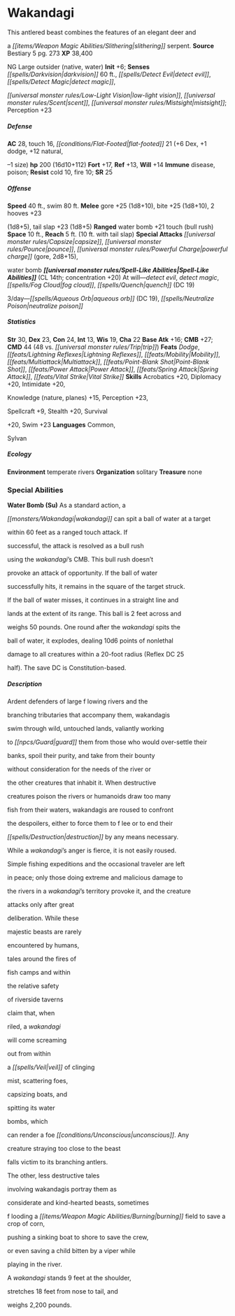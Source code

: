 ﻿---
cssclass: [monsters]

---

# Wakandagi
This antlered beast combines the features of an elegant deer and

a _[[items/Weapon Magic Abilities/Slithering|slithering]]_ serpent.
**Source** Bestiary 5 pg. 273
**XP** 38,400

NG Large outsider (native, water)
**Init** +6; **Senses** _[[spells/Darkvision|darkvision]]_ 60 ft., _[[spells/Detect Evil|detect evil]]_, _[[spells/Detect Magic|detect magic]]_,

_[[universal monster rules/Low-Light Vision|low-light vision]]_, _[[universal monster rules/Scent|scent]]_, _[[universal monster rules/Mistsight|mistsight]]_; Perception +23

##### Defense

**AC** 28, touch 16, _[[conditions/Flat-Footed|flat-footed]]_ 21 (+6 Dex, +1 dodge, +12 natural,

–1 size)
**hp** 200 (16d10+112)
**Fort** +17, **Ref** +13, **Will** +14
**Immune** disease, poison; **Resist** cold 10, fire 10; **SR** 25

##### Offense
**Speed** 40 ft., swim 80 ft.
**Melee** gore +25 (1d8+10), bite +25 (1d8+10), 2 hooves +23

(1d8+5), tail slap +23 (1d8+5)
**Ranged** water bomb +21 touch (bull rush)
**Space** 10 ft., **Reach** 5 ft. (10 ft. with tail slap)
**Special Attacks** _[[universal monster rules/Capsize|capsize]]_, _[[universal monster rules/Pounce|pounce]]_, _[[universal monster rules/Powerful Charge|powerful charge]]_ (gore, 2d8+15),

water bomb
**_[[universal monster rules/Spell-Like Abilities|Spell-Like Abilities]]_** (CL 14th; concentration +20)
At will—_detect evil_, _detect magic_, _[[spells/Fog Cloud|fog cloud]]_, _[[spells/Quench|quench]]_ (DC 19)

3/day—_[[spells/Aqueous Orb|aqueous orb]]_ (DC 19), _[[spells/Neutralize Poison|neutralize poison]]_

##### Statistics
**Str** 30, **Dex** 23, **Con** 24, **Int** 13, **Wis** 19, **Cha** 22
**Base Atk** +16; **CMB** +27; **CMD** 44 (48 vs. _[[universal monster rules/Trip|trip]]_)
**Feats** _Dodge_, _[[feats/Lightning Reflexes|Lightning Reflexes]]_, _[[feats/Mobility|Mobility]]_, _[[feats/Multiattack|Multiattack]]_, _[[feats/Point-Blank Shot|Point-Blank Shot]]_, _[[feats/Power Attack|Power Attack]]_, _[[feats/Spring Attack|Spring Attack]]_, _[[feats/Vital Strike|Vital Strike]]_
**Skills** Acrobatics +20, Diplomacy +20, Intimidate +20,

Knowledge (nature, planes) +15, Perception +23,

Spellcraft +9, Stealth +20, Survival

+20, Swim +23
**Languages** Common,

Sylvan

##### Ecology

**Environment** temperate rivers
**Organization** solitary
**Treasure** none

### Special Abilities

**Water Bomb (Su)** As a standard action, a

_[[monsters/Wakandagi|wakandagi]]_ can spit a ball of water at a target

within 60 feet as a ranged touch attack. If

successful, the attack is resolved as a bull rush

using the _wakandagi_’s CMB. This bull rush doesn’t

provoke an attack of opportunity. If the ball of water

successfully hits, it remains in the square of the target struck.

If the ball of water misses, it continues in a straight line and

lands at the extent of its range. This ball is 2 feet across and

weighs 50 pounds. One round after the _wakandagi_ spits the

ball of water, it explodes, dealing 10d6 points of nonlethal

damage to all creatures within a 20-foot radius (Reflex DC 25

half). The save DC is Constitution-based.

##### Description

Ardent defenders of large f lowing rivers and the

branching tributaries that accompany them, wakandagis

swim through wild, untouched lands, valiantly working

to _[[npcs/Guard|guard]]_ them from those who would over-settle their

banks, spoil their purity, and take from their bounty

without consideration for the needs of the river or

the other creatures that inhabit it. When destructive

creatures poison the rivers or humanoids draw too many

fish from their waters, wakandagis are roused to confront

the despoilers, either to force them to f lee or to end their

_[[spells/Destruction|destruction]]_ by any means necessary.

While a _wakandagi_’s anger is fierce, it is not easily roused.

Simple fishing expeditions and the occasional traveler are left

in peace; only those doing extreme and malicious damage to

the rivers in a _wakandagi_’s territory provoke it, and the creature

attacks only after great

deliberation. While these

majestic beasts are rarely

encountered by humans,

tales around the fires of

fish camps and within

the relative safety

of riverside taverns

claim that, when

riled, a _wakandagi_

will come screaming

out from within

a _[[spells/Veil|veil]]_ of clinging

mist, scattering foes,

capsizing boats, and

spitting its water

bombs, which

can render a foe _[[conditions/Unconscious|unconscious]]_. Any

creature straying too close to the beast

falls victim to its branching antlers.

The other, less destructive tales

involving wakandagis portray them as

considerate and kind-hearted beasts, sometimes

f looding a _[[items/Weapon Magic Abilities/Burning|burning]]_ field to save a crop of corn,

pushing a sinking boat to shore to save the crew,

or even saving a child bitten by a viper while

playing in the river.

A _wakandagi_ stands 9 feet at the shoulder,

stretches 18 feet from nose to tail, and

weighs 2,200 pounds.